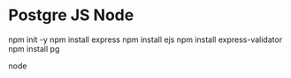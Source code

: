 # Postgre JS Node

npm init -y
npm install express
npm install ejs
npm install express-validator
npm install pg

node <app name>
